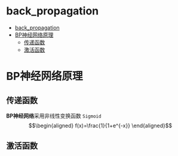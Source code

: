 # back_propagation
- [back_propagation](#back_propagation)
- [BP神经网络原理](#bp神经网络原理)
  - [传递函数](#传递函数)
  - [激活函数](#激活函数)



# BP神经网络原理
## 传递函数
**BP神经网络**采用非线性变换函数 `Sigmoid` 
$$\begin{aligned}
    f(x)=\frac{1}{1+e^{-x}}
\end{aligned}$$

## 激活函数

